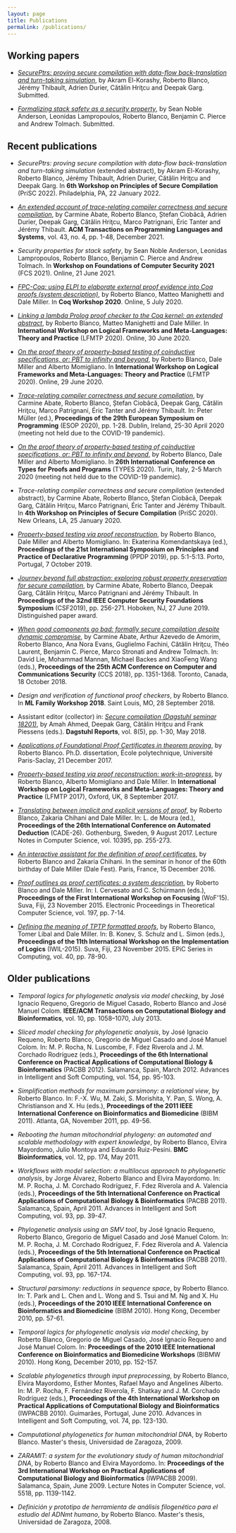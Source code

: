 ```yaml
---
layout: page
title: Publications
permalink: /publications/
---
```


## Working papers

* [*SecurePtrs: proving secure compilation with data-flow back-translation and
  turn-taking simulation*](https://arxiv.org/abs/2110.01439), by Akram
  El-Korashy, Roberto Blanco, Jérémy Thibault, Adrien Durier, Cătălin Hriţcu and
  Deepak Garg. Submitted.

* [*Formalizing stack safety as a security property*](
  https://arxiv.org/abs/2105.00417), by Sean Noble Anderson, Leonidas
  Lampropoulos, Roberto Blanco, Benjamin C. Pierce and Andrew Tolmach.
  Submitted.

## Recent publications

* *SecurePtrs: proving secure compilation with data-flow back-translation and
  turn-taking simulation* (extended abstract), by Akram El-Korashy, Roberto
  Blanco, Jérémy Thibault, Adrien Durier, Cătălin Hriţcu and Deepak Garg. In
  **6th Workshop on Principles of Secure Compilation** (PriSC 2022).
  Philadelphia, PA, 22 January 2022.

* [*An extended account of trace-relating compiler correctness and secure
  compilation*](https://dl.acm.org/doi/10.1145/3460860), by Carmine Abate,
  Roberto Blanco, Ștefan Ciobâcă, Adrien Durier, Deepak Garg, Cătălin Hriţcu,
  Marco Patrignani, Éric Tanter and Jérémy Thibault. **ACM Transactions on
  Programming Languages and Systems**, vol. 43, no. 4, pp. 1-48, December 2021.

* *Security properties for stack safety*, by Sean Noble Anderson, Leonidas
  Lampropoulos, Roberto Blanco, Benjamin C. Pierce and Andrew Tolmach.
  In **Workshop on Foundations of Computer Security 2021** (FCS 2021). Online,
  21 June 2021.

* [*FPC-Coq: using ELPI to elaborate external proof evidence into Coq proofs
  (system description)*](
  https://coq-workshop.gitlab.io/2020/abstracts/Coq2020_01-02-fpc-coq.pdf), by
  Roberto Blanco, Matteo Manighetti and Dale Miller. In **Coq Workshop 2020**.
  Online, 5 July 2020.

* [*Linking a lambda Prolog proof checker to the Coq kernel: an extended
  abstract*](
  https://lfmtp.org/workshops/2020/inc/papers/LFMTP_2020_paper_6.pdf), by
  Roberto Blanco, Matteo Manighetti and Dale Miller. In **International Workshop
  on Logical Frameworks and Meta-Languages: Theory and Practice** (LFMTP 2020).
  Online, 30 June 2020.

* [*On the proof theory of property-based testing of coinductive specifications,
  or: PBT to infinity and beyond*](
  https://lfmtp.org/workshops/2020/inc/papers/LFMTP_2020_paper_5.pdf), by
  Roberto Blanco, Dale Miller and Alberto Momigliano. In **International
  Workshop on Logical Frameworks and Meta-Languages: Theory and Practice**
  (LFMTP 2020). Online, 29 June 2020.

* [*Trace-relating compiler correctness and secure compilation*](
  https://arxiv.org/abs/1907.05320), by Carmine Abate, Roberto Blanco, Ștefan
  Ciobâcă, Deepak Garg, Cătălin Hriţcu, Marco Patrignani, Éric Tanter and Jérémy
  Thibault. In: Peter Müller (ed.), **Proceedings of the 29th European Symposium
  on Programming** (ESOP 2020), pp. 1-28. Dublin, Ireland, 25-30 April 2020
  (meeting not held due to the COVID-19 pandemic).

* [*On the proof theory of property-based testing of coinductive specifications,
  or: PBT to infinity and beyond*](
  https://types2020.di.unito.it/abstracts/BookOfAbstractsTYPES2020.pdf#page=88),
  by Roberto Blanco, Dale Miller and Alberto Momigliano. In **26th International
  Conference on Types for Proofs and Programs** (TYPES 2020). Turin, Italy, 2-5
  March 2020 (meeting not held due to the COVID-19 pandemic).

* *Trace-relating compiler correctness and secure compilation* (extended
  abstract), by Carmine Abate, Roberto Blanco, Ștefan Ciobâcă, Deepak Garg,
  Cătălin Hriţcu, Marco Patrignani, Éric Tanter and Jérémy Thibault. In **4th
  Workshop on Principles of Secure Compilation** (PriSC 2020). New Orleans, LA,
  25 January 2020.

* [*Property-based testing via proof reconstruction*](
  https://hal.inria.fr/hal-02368931), by Roberto Blanco, Dale Miller and Alberto
  Momigliano. In: Ekaterina Komendantskaya (ed.), **Proceedings of the 21st
  International Symposium on Principles and Practice of Declarative
  Programming** (PPDP 2019), pp. 5:1-5:13. Porto, Portugal, 7 October 2019.

* [*Journey beyond full abstraction: exploring robust property preservation for
  secure compilation*](https://arxiv.org/abs/1807.04603), by Carmine Abate,
  Roberto Blanco, Deepak Garg, Cătălin Hriţcu, Marco Patrignani and Jérémy
  Thibault. In **Proceedings of the 32nd IEEE Computer Security Foundations
  Symposium** (CSF2019), pp. 256-271. Hoboken, NJ, 27 June 2019. Distinguished
  paper award.

* [*When good components go bad: formally secure compilation despite dynamic
  compromise*](https://arxiv.org/abs/1802.00588), by Carmine Abate, Arthur
  Azevedo de Amorim, Roberto Blanco, Ana Nora Evans, Guglielmo Fachini,
  Cătălin Hriţcu, Théo Laurent, Benjamin C. Pierce, Marco Stronati and Andrew
  Tolmach. In: David Lie, Mohammad Mannan, Michael Backes and XiaoFeng Wang
  (eds.), **Proceedings of the 25th ACM Conference on Computer and
  Communications Security** (CCS 2018), pp. 1351-1368. Toronto, Canada, 18
  October 2018.

* *Design and verification of functional proof checkers*, by Roberto Blanco.
  In **ML Family Workshop 2018**. Saint Louis, MO, 28 September 2018.

* Assistant editor (collector) in: [*Secure compilation (Dagstuhl seminar
  18201)*](http://drops.dagstuhl.de/opus/volltexte/2018/9891/), by Amah Ahmed,
  Deepak Garg, Cătălin Hriţcu and Frank Piessens (eds.). **Dagstuhl Reports**,
  vol. 8(5), pp. 1-30, May 2018.

* [*Applications of Foundational Proof Certificates in theorem proving*](
  https://www.theses.fr/2017SACLX111), by Roberto Blanco. Ph.D. dissertation,
  École polytechnique, Université Paris-Saclay, 21 December 2017.

* [*Property-based testing via proof reconstruction: work-in-progress*](
  https://hal.inria.fr/hal-01646788), by Roberto Blanco, Alberto Momigliano
  and Dale Miller. In **International Workshop on Logical Frameworks and
  Meta-Languages: Theory and Practice** (LFMTP 2017), Oxford, UK, 8 September
  2017.

* [*Translating between implicit and explicit versions of proof*](
  https://hal.inria.fr/hal-01645016), by Roberto Blanco, Zakaria Chihani and
  Dale Miller. In: L. de Moura (ed.), **Proceedings of the 26th International
  Conference on Automated Deduction** (CADE-26). Gothenburg, Sweden,
  9 August 2017. Lecture Notes in Computer Science, vol. 10395, pp. 255-273.

* [*An interactive assistant for the definition of proof certificates*](
  https://hal.inria.fr/hal-01422829), by Roberto Blanco and Zakaria Chihani. In
  the seminar in honor of the 60th birthday of Dale Miller (Dale Fest). Paris,
  France, 15 December 2016.

* [*Proof outlines as proof certificates: a system
  description*](http://eptcs.web.cse.unsw.edu.au/paper.cgi?WoF15.2.pdf), by
  Roberto Blanco and Dale Miller. In: I. Cervesato and C. Schürmann (eds.),
  **Proceedings of the First International Workshop on Focusing** (WoF'15).
  Suva, Fiji, 23 November 2015. Electronic Proceedings in Theoretical
  Computer Science, vol. 197, pp. 7-14.

* [*Defining the meaning of TPTP formatted
  proofs*](http://easychair.org/publications/download/Defining_the_meaning_of_TPTP_formatted_proofs),
  by Roberto Blanco, Tomer Libal and Dale Miller. In: B. Konev, S. Schulz and
  L. Simon (eds.), **Proceedings of the 11th International Workshop on the
  Implementation of Logics** (IWIL-2015). Suva, Fiji, 23 November 2015. EPiC
  Series in Computing, vol. 40, pp. 78-90.

## Older publications

* *Temporal logics for phylogenetic analysis via model checking*, by José
  Ignacio Requeno, Gregorio de Miguel Casado, Roberto Blanco and José Manuel
  Colom. **IEEE/ACM Transactions on Computational Biology and Bioinformatics**,
  vol. 10, pp. 1058–1070, July 2013.

* *Sliced model checking for phylogenetic analysis*, by José Ignacio Requeno,
  Roberto Blanco, Gregorio de Miguel Casado and José Manuel Colom.  In: M. P.
  Rocha, N. Luscombe, F. Fdez Riverola and J. M. Corchado Rodríguez (eds.),
  **Proceedings of the 6th International Conference on Practical Applications
  of Computational Biology & Bioinformatics** (PACBB 2012). Salamanca, Spain,
  March 2012.  Advances in Intelligent and Soft Computing, vol. 154, pp.
  95-103.

* *Simplification methods for maximum parsimony: a relational view*, by Roberto
  Blanco. In: F.-X. Wu, M. Zaki, S. Morishita, Y. Pan, S. Wong, A.
  Christianson and X. Hu (eds.), **Proceedings of the 2011 IEEE International
  Conference on Bioinformatics and Biomedicine** (BIBM 2011). Atlanta, GA,
  November 2011, pp. 49-56.

* *Rebooting the human mitochondrial phylogeny: an automated and scalable
  methodology with expert knowledge*, by Roberto Blanco, Elvira Mayordomo,
  Julio Montoya and Eduardo Ruiz-Pesini. **BMC Bioinformatics**, vol. 12, pp.
  174, May 2011.

* *Workflows with model selection: a multilocus approach to phylogenetic
  analysis*, by Jorge Álvarez, Roberto Blanco and Elvira Mayordomo. In: M. P.
  Rocha, J. M. Corchado Rodríguez, F. Fdez Riverola and A. Valencia (eds.),
  **Proceedings of the 5th International Conference on Practical Applications
  of Computational Biology & Bioinformatics** (PACBB 2011). Salamanca, Spain,
  April 2011. Advances in Intelligent and Soft Computing, vol. 93, pp. 39-47.

* *Phylogenetic analysis using an SMV tool*, by José Ignacio Requeno, Roberto
  Blanco, Gregorio de Miguel Casado and José Manuel Colom. In: M. P. Rocha, J.
  M. Corchado Rodríguez, F. Fdez Riverola and A. Valencia (eds.), **Proceedings
  of the 5th International Conference on Practical Applications of
  Computational Biology & Bioinformatics** (PACBB 2011). Salamanca, Spain,
  April 2011. Advances in Intelligent and Soft Computing, vol. 93, pp.
  167-174.

* *Structural parsimony: reductions in sequence space*, by Roberto Blanco. In:
  T. Park and L. Chen and L. Wong and S. Tsui and M. Ng and X. Hu (eds.),
  **Proceedings of the 2010 IEEE International Conference on Bioinformatics and
  Biomedicine** (BIBM 2010). Hong Kong, December 2010, pp. 57-61.

* *Temporal logics for phylogenetic analysis via model checking*, by Roberto
  Blanco, Gregorio de Miguel Casado, José Ignacio Requeno and José Manuel
  Colom. In: **Proceedings of the 2010 IEEE International Conference on
  Bioinformatics and Biomedicine Workshops** (BIBMW 2010). Hong Kong, December
  2010, pp. 152-157.

* *Scalable phylogenetics through input preprocessing*, by Roberto Blanco,
  Elvira Mayordomo, Esther Montes, Rafael Mayo and Angelines Alberto. In: M.
  P. Rocha, F. Fernández Riverola, F. Shatkay and J. M. Corchado Rodríguez
  (eds.), **Proceedings of the 4th International Workshop on Practical
  Applications of Computational Biology and Bioinformatics** (IWPACBB 2010).
  Guimarães, Portugal, June 2010. Advances in Intelligent and Soft Computing,
  vol. 74, pp. 123-130.

* *Computational phylogenetics for human mitochondrial DNA*, by Roberto Blanco.
  Master's thesis, Universidad de Zaragoza, 2009.

* *ZARAMIT: a system for the evolutionary study of human mitochondrial DNA*, by
  Roberto Blanco and Elvira Mayordomo. In: **Proceedings of the 3rd
  International Workshop on Practical Applications of Computational Biology and
  Bioinformatics** (IWPACBB 2009). Salamanca, Spain, June 2009.  Lecture Notes
  in Computer Science, vol. 5518, pp. 1139-1142.

* *Definición y prototipo de herramienta de análisis filogenético para el
  estudio del ADNmt humano*, by Roberto Blanco. Master's thesis, Universidad de
  Zaragoza, 2008.
